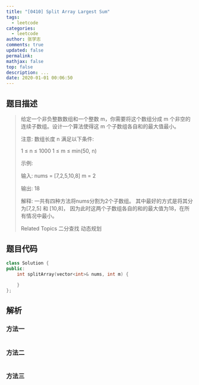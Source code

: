 ```yaml
---
title: "[0410] Split Array Largest Sum"
tags:
  - leetcode
categories:
  - leetcode
author: 张学志
comments: true
updated: false
permalink:
mathjax: false
top: false
description: ...
date: 2020-01-01 00:06:50
---
```


## 题目描述

> 给定一个非负整数数组和一个整数 m，你需要将这个数组分成 m 个非空的连续子数组。设计一个算法使得这 m 个子数组各自和的最大值最小。 
> 
> 注意: 
> 数组长度 n 满足以下条件: 
> 
> 
> 1 ≤ n ≤ 1000 
> 1 ≤ m ≤ min(50, n) 
> 
> 
> 示例: 
> 
> 
> 输入:
> nums = [7,2,5,10,8]
> m = 2
> 
> 输出:
> 18
> 
> 解释:
> 一共有四种方法将nums分割为2个子数组。
> 其中最好的方式是将其分为[7,2,5] 和 [10,8]，
> 因为此时这两个子数组各自的和的最大值为18，在所有情况中最小。
> 
> Related Topics 二分查找 动态规划

## 题目代码

```cpp
class Solution {
public:
    int splitArray(vector<int>& nums, int m) {
        
    }
};
```

## 解析

### 方法一

```cpp

```

### 方法二

```cpp

```

### 方法三

```cpp

```


